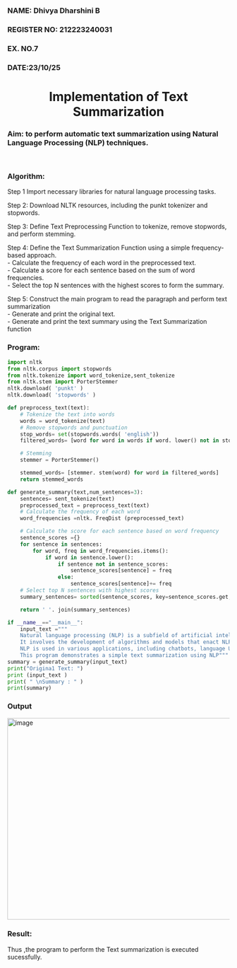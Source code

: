 <H3>NAME: Dhivya Dharshini B</H3>
<H3>REGISTER NO: 212223240031</H3>
<H3>EX. NO.7</H3>
<H3>DATE:23/10/25</H3>
<H1 ALIGN =CENTER>Implementation of Text  Summarization</H1>

<H3>Aim: to perform automatic text summarization using Natural Language Processing (NLP) techniques. </H3> 
 <BR>

<h3>Algorithm:</h3>

Step 1 Import necessary libraries for natural language processing tasks.<BR>

Step 2: Download NLTK resources, including the punkt tokenizer and stopwords.<BR>

Step 3: Define Text Preprocessing Function to tokenize, remove stopwords, and perform stemming.<BR>

Step 4: Define the Text Summarization Function using a simple frequency-based approach.<br>
    - Calculate the frequency of each word in the preprocessed text.<br>
    - Calculate a score for each sentence based on the sum of word frequencies.<br>
    - Select the top N sentences with the highest scores to form the summary.<br>

Step 5: Construct the main program to read the paragraph  and perform text summarization<br>
      - Generate and print the original text.<br>
      - Generate and print the text summary using the  Text Summarization function<br>

<H3>Program:</H3>

```py
import nltk
from nltk.corpus import stopwords
from nltk.tokenize import word_tokenize,sent_tokenize
from nltk.stem import PorterStemmer
nltk.download( 'punkt' )
nltk.download( 'stopwords' )

def preprocess_text(text):
	# Tokenize the text into words
	words = word_tokenize(text)
	# Remove stopwords and punctuation
	stop_words= set(stopwords.words( 'english'))
	filtered_words= [word for word in words if word. lower() not in stop_words and word.isalnum()]

	# Stemming
	stemmer = PorterStemmer()

	stemmed_words= [stemmer. stem(word) for word in filtered_words]
	return stemmed_words

def generate_summary(text,num_sentences=3):
	sentences= sent_tokenize(text)
	preprocessed_text = preprocess_text(text)
	# Calculate the frequency of each word
	word_frequencies =nltk. FreqDist (preprocessed_text)

	# Calculate the score for each sentence based on word frequency
	sentence_scores ={}
	for sentence in sentences:
		for word, freq in word_frequencies.items():
			if word in sentence.lower():
				if sentence not in sentence_scores:
					sentence_scores[sentence] = freq
				else:
					sentence_scores[sentence]+= freq
	# Select top N sentences with highest scores
	summary_sentences= sorted(sentence_scores, key=sentence_scores.get,reverse=True) [ : num_sentences]

	return ' '. join(summary_sentences)

if __name__=="__main__":
	input_text ="""
	Natural language processing (NLP) is a subfield of artificial intelligence.
	It involves the development of algorithms and models that enact NLP.
	NLP is used in various applications, including chatbots, language Understanding, and language generation.
	This program demonstrates a simple text summarization using NLP"""
summary = generate_summary(input_text)
print("Origina1 Text: ")
print (input_text )
print( " \nSummary : " )
print(summary)
```

<H3>Output</H3>

<img width="1717" height="456" alt="image" src="https://github.com/user-attachments/assets/139396e3-35cc-48b5-aa88-96e1a653d092" />



<H3>Result:</H3>
Thus ,the program to perform the Text summarization is executed sucessfully.


